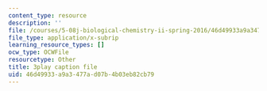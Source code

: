```yaml
---
content_type: resource
description: ''
file: /courses/5-08j-biological-chemistry-ii-spring-2016/46d49933a9a3477ad07b4b03eb82cb79_Rcd-NZwoi4.srt
file_type: application/x-subrip
learning_resource_types: []
ocw_type: OCWFile
resourcetype: Other
title: 3play caption file
uid: 46d49933-a9a3-477a-d07b-4b03eb82cb79
---
```

